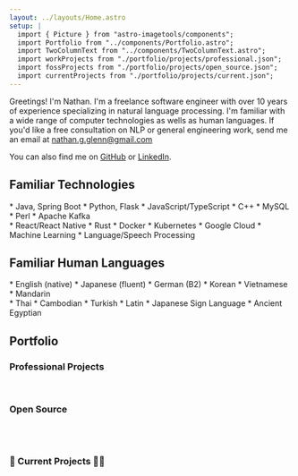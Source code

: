 ```yaml
---
layout: ../layouts/Home.astro
setup: |
  import { Picture } from "astro-imagetools/components";
  import Portfolio from "../components/Portfolio.astro";
  import TwoColumnText from "../components/TwoColumnText.astro";
  import workProjects from "./portfolio/projects/professional.json";
  import fossProjects from "./portfolio/projects/open_source.json";
  import currentProjects from "./portfolio/projects/current.json";
---
```


Greetings! I'm Nathan. I'm a freelance software engineer with over 10 years of experience specializing in natural language processing. I'm familiar with a wide range of computer technologies as wells as human languages. If you'd like a free consultation on NLP or general engineering work, send me an email at <a href="nathan.g.glenn@gmail.com?subject=NLP consultation&body=Hi Nathan, I'd like to consult with you on a project.">nathan.g.glenn@gmail.com</a>

You can also find me on [GitHub](https://github.com/garfieldnate) or [LinkedIn](https://www.linkedin.com/in/nathanglenn/).

## Familiar Technologies

<TwoColumnText>
    <div slot="left">
        * Java, Spring Boot
        * Python, Flask
        * JavaScript/TypeScript
        * C++
        * MySQL
        * Perl
        * Apache Kafka
    </div>
    <div slot="right">
        * React/React Native
        * Rust
        * Docker
        * Kubernetes
        * Google Cloud
        * Machine Learning
        * Language/Speech Processing
    </div>
</TwoColumnText>

## Familiar Human Languages

<TwoColumnText>
    <div slot="left">
        * English (native)
        * Japanese (fluent)
        * German (B2)
        * Korean
        * Vietnamese
        * Mandarin
    </div>
    <div slot="right">
        * Thai
        * Cambodian
        * Turkish
        * Latin
        * Japanese Sign Language
        * Ancient Egyptian
    </div>
</TwoColumnText>

## Portfolio

### Professional Projects


<Portfolio projects={workProjects}/>

<br/>

### Open Source
<br/>

<Portfolio projects={fossProjects}/>

<br/>

### 🚧 Current Projects 👷‍♂️
<br/>

<Portfolio projects={currentProjects}/>
